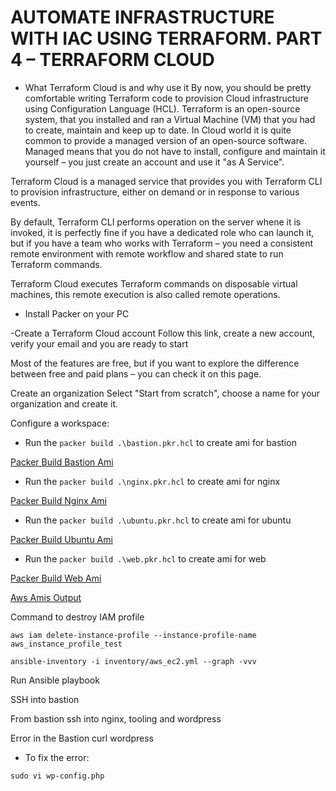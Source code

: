 # AUTOMATE INFRASTRUCTURE WITH IAC USING TERRAFORM. PART 4 – TERRAFORM CLOUD

- What Terraform Cloud is and why use it
By now, you should be pretty comfortable writing Terraform code to provision Cloud infrastructure using Configuration Language (HCL). Terraform is an open-source system, that you installed and ran a Virtual Machine (VM) that you had to create, maintain and keep up to date. In Cloud world it is quite common to provide a managed version of an open-source software. Managed means that you do not have to install, configure and maintain it yourself – you just create an account and use it "as A Service".

Terraform Cloud is a managed service that provides you with Terraform CLI to provision infrastructure, either on demand or in response to various events.

By default, Terraform CLI performs operation on the server whene it is invoked, it is perfectly fine if you have a dedicated role who can launch it, but if you have a team who works with Terraform – you need a consistent remote environment with remote workflow and shared state to run Terraform commands.

Terraform Cloud executes Terraform commands on disposable virtual machines, this remote execution is also called remote operations.

- Install Packer on your PC

-Create a Terraform Cloud account
Follow this link, create a new account, verify your email and you are ready to start



Most of the features are free, but if you want to explore the difference between free and paid plans – you can check it on this page.

Create an organization
Select "Start from scratch", choose a name for your organization and create it.

Configure a workspace:

- Run the `packer build .\bastion.pkr.hcl` to create ami for bastion

[Packer Build Bastion Ami](./images/packer-build-bastion.PNG)

- Run the `packer build .\nginx.pkr.hcl` to create ami for nginx

[Packer Build Nginx Ami](./images/packer-build-nginx.PNG)

- Run the `packer build .\ubuntu.pkr.hcl` to create ami for ubuntu

[Packer Build Ubuntu Ami](./images/packer-build-ubuntu.PNG)

- Run the `packer build .\web.pkr.hcl` to create ami for web

[Packer Build Web Ami](./images/packer-build-web.PNG)

[Aws Amis Output](./images/aws-amis-output.PNG)

Command to destroy IAM profile

`aws iam delete-instance-profile --instance-profile-name aws_instance_profile_test`

`ansible-inventory -i inventory/aws_ec2.yml --graph -vvv`

Run Ansible playbook

SSH into bastion

From bastion ssh into nginx, tooling and wordpress

Error in the Bastion curl wordpress

- To fix the error:

`sudo vi wp-config.php`


